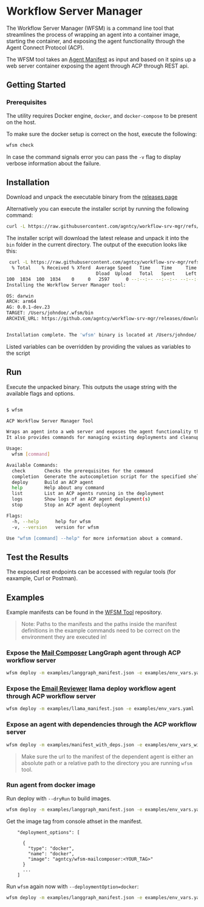 # Workflow Server Manager

The Workflow Server Manager (WFSM) is a command line tool that streamlines the process of wrapping an agent into a container image, starting the container, and exposing the agent functionality through the Agent Connect Protocol (ACP).

The WFSM tool takes an [Agent Manifest](manifest.md) as input and based on it spins up a web server container exposing the agent through ACP through REST api.

## Getting Started

### Prerequisites

The utility requires Docker engine, `docker`, and `docker-compose` to be present on the host.

To make sure the docker setup is correct on the host, execute the following:

```bash
wfsm check
```

In case the command signals error you can pass the `-v` flag to display verbose information about the failure.

## Installation

Download and unpack the executable binary from the [releases page](https://github.com/agntcy/workflow-srv-mgr/releases)

Alternatively you can execute the installer script by running the following command:
```bash
curl -L https://raw.githubusercontent.com/agntcy/workflow-srv-mgr/refs/heads/main/install.sh | bash
```
The installer script will download the latest release and unpack it into the `bin` folder in the current directory.
The output of the execution looks like this:

```bash
 curl -L https://raw.githubusercontent.com/agntcy/workflow-srv-mgr/refs/heads/install/install.sh | bash                                                           [16:05:58]
  % Total    % Received % Xferd  Average Speed   Time    Time     Time  Current
                                 Dload  Upload   Total   Spent    Left  Speed
100  1034  100  1034    0     0   2597      0 --:--:-- --:--:-- --:--:--  2597
Installing the Workflow Server Manager tool:

OS: darwin
ARCH: arm64
AG: 0.0.1-dev.23
TARGET: /Users/johndoe/.wfsm/bin
ARCHIVE_URL: https://github.com/agntcy/workflow-srv-mgr/releases/download/v0.0.1-dev.23/wfsm0.0.1-dev.23_darwin_arm64.tar.gz


Installation complete. The 'wfsm' binary is located at /Users/johndoe/.wfsm/bin/wfsm
```

Listed variables can be overridden by providing the values as variables to the script


## Run 

Execute the unpacked binary. This outputs the usage string with the available flags and options.

```bash

$ wfsm                                                                                                                                                                                   

ACP Workflow Server Manager Tool

Wraps an agent into a web server and exposes the agent functionality through ACP.
It also provides commands for managing existing deployments and cleanup tasks

Usage:
  wfsm [command]

Available Commands:
  check       Checks the prerequisites for the command
  completion  Generate the autocompletion script for the specified shell
  deploy      Build an ACP agent
  help        Help about any command
  list        List an ACP agents running in the deployment
  logs        Show logs of an ACP agent deployment(s)
  stop        Stop an ACP agent deployment

Flags:
  -h, --help      help for wfsm
  -v, --version   version for wfsm

Use "wfsm [command] --help" for more information about a command.

```

## Test the Results

The exposed rest endpoints can be accessed with regular tools (for eaxample, Curl or Postman).

## Examples

Example manifests can be found in the [WFSM Tool](https://github.com/agntcy/workflow-srv-mgr/examples) repository.

> Note:
> Paths to the manifests and the paths inside the manifest definitions in the example commands need to be correct on the environment they are executed in!


### Expose the [Mail Composer](https://github.com/agntcy/acp-sdk/tree/main/examples/mailcomposer) LangGraph agent through ACP workflow server 

```bash
wfsm deploy -m examples/langgraph_manifest.json -e examples/env_vars.yaml 
```


### Expose the [Email Reviewer](https://github.com/agntcy/acp-sdk/tree/main/examples/email_reviewer) llama deploy workflow agent through ACP workflow server 

```bash
wfsm deploy -m examples/llama_manifest.json -e examples/env_vars.yaml 
```

### Expose an agent with dependencies through the ACP workflow server

```bash
wfsm deploy -m examples/manifest_with_deps.json -e examples/env_vars_with_deps.yaml
```

>Make sure the url to the manifest of the dependent agent is either an absolute path or a relative path to the directory you are running `wfsm` tool.

### Run agent from docker image

Run deploy with `--dryRun` to build images.

```bash
wfsm deploy -m examples/langgraph_manifest.json -e examples/env_vars.yaml --dryRun
```

Get the image tag from console athset in the manifest.

```
    "deployment_options": [

      {
        "type": "docker",
        "name": "docker",
        "image": "agntcy/wfsm-mailcomposer:<YOUR_TAG>"
      }
      ...       
    ]
```    

Run `wfsm` again now with `--deploymentOption=docker`:


```bash
wfsm deploy -m examples/langgraph_manifest.json -e examples/env_vars.yaml --deploymentOption=docker
```